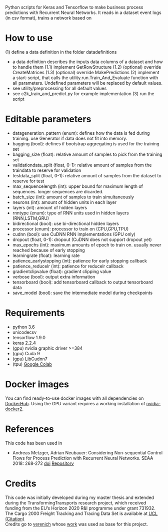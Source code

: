 Python scripts for Keras and Tensorflow to make business process predictions with Recurrent Neural Networks. It reads in a dataset event logs (in csv format), trains a network based on 

# How to use
(1) define a data definition in the folder datadefinitions
  * a data definition describes the inputs data columns of a dataset and how to handle them
  (1.1) implement GetRowStructure
  (1.2) (optional) override CreateMatrices
  (1.3) (optional) override MakePredictions
(2) implement a start-script, that calls the utility.run.Train_And_Evaluate function with all parameters. Undefined parameters will be replaced by default values.
  * see utility/preprocessing for all default values
  * see c2k_train_and_predict.py for example implementation
(3) run the script

# Editable parameters
* datageneration_pattern (enum): defines how the data is fed during training. use Generator if data does not fit into memory.
* bagging (bool): defines if bootstrap aggregating is used for the training set 
* bagging_size (float): relative amount of samples to pick from the training set
* validationdata_split (float, 0-1): relative amount of samples from the traindata to reserve for validation
* testdata_split (float, 0-1): relative amount of samples from the dataset to reserve for test
* max_sequencelength (int): upper bound for maximum length of sequences. longer sequences are dicarded.
* batch_size (int): amount of samples to train simultaneously
* neurons (int): amount of hidden units in each layer
* layers (int): amount of hidden layers
* rnntype (enum): type of RNN units used in hidden layers (RNN,LSTM,GRU)
* bidirectional (bool): use bi-directional hidden layers
* processor (enum): processor to train on (CPU,GPU,TPU)
* cudnn (bool): use CuDNN RNN implementations (GPU only)
* dropout (float, 0-1): dropout (CuDNN does not support dropout yet)
* max_epochs (int): maximum amounts of epoch to train on. usually never reached because of early stopping
* learningrate (float): learning rate
* patience_earlystopping (int): patience for early stopping callback
* patience_reducelr (int): patience for reducelr callback
* gradientclipvalue (float): gradient clipping value
* verbose (bool): output extra information
* tensorboard (bool): add tensorboard callback to output tensorboard data
* save_model (bool): save the intermediate model during checkpoints

# Requirements
* python 3.6
* unicodecsv
* tensorflow 1.9.0
* keras 2.2.4
* (gpu) nvidia graphic driver >=384
* (gpu) Cuda 9
* (gpu) LibCudnn7
* (tpu) [Google Colab](https://colab.research.google.com/)

# Docker images
You can find ready-to-use docker images with all dependencies on [DockerHub](https://cloud.docker.com/repository/docker/chemsorly/keras-tensorflow). Using the GPU variant requires a working installation of [nvidia-docker2](https://github.com/NVIDIA/nvidia-docker).

# References
This code has been used in
* Andreas Metzger, Adrian Neubauer: Considering Non-sequential Control Flows for Process Prediction with Recurrent Neural Networks. SEAA 2018: 268-272 [doi](https://doi.org/10.1109/SEAA.2018.00051) [Repository](https://github.com/Chemsorly/BusinessProcessOutcomePrediction)

# Credits
This code was initially developed during my master thesis and extended during the TransformingTransports research project, which received funding from the EU’s Horizon 2020 R&I programme under grant 731932.  
The Cargo 2000 Freight Tracking and Tracing Data Set is available at [UCL](https://archive.ics.uci.edu/ml/datasets/Cargo+2000+Freight+Tracking+and+Tracing) [(Citation)](http://dx.doi.org/10.1109/TSMC.2014.2347265)  
Credits go to [verenich](https://github.com/verenich) whose [work](https://github.com/verenich/ProcessSequencePrediction) was used as base for this project.